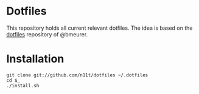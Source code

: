 # Dotfiles

This repository holds all current relevant dotfiles. The idea is based on the [dotfiles](https://github.com/bmeurer/dotfiles) repository of @bmeurer.

# Installation

    git clone git://github.com/n11t/dotfiles ~/.dotfiles
    cd $_
    ./install.sh

